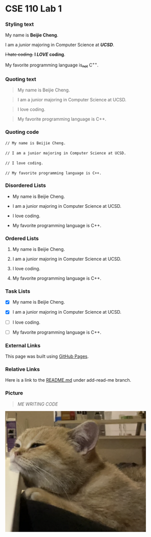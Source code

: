 # CSE 110 Lab 1

### Styling text

My name is **Beijie Cheng**. 

I am a _junior_ majoring in Computer Science at ***UCSD***. 

~~I hate coding.~~ **I _LOVE_ coding**.

My favorite programming language is<sub>~~not~~</sub> C<sup>++</sup>.


### Quoting text

> My name is Beijie Cheng. 

> I am a junior majoring in Computer Science at UCSD. 

> I love coding.

> My favorite programming language is C++.


### Quoting code

```
// My name is Beijie Cheng. 

// I am a junior majoring in Computer Science at UCSD. 

// I love coding.

// My favorite programming language is C++.
```

### Disordered Lists

- My name is Beijie Cheng. 

- I am a junior majoring in Computer Science at UCSD. 

- I love coding.

- My favorite programming language is C++.


### Ordered Lists

1. My name is Beijie Cheng. 

2. I am a junior majoring in Computer Science at UCSD. 

3. I love coding.

4. My favorite programming language is C++.

### Task Lists

- [x] My name is Beijie Cheng. 

- [x] I am a junior majoring in Computer Science at UCSD. 

- [ ] I love coding.

- [ ] My favorite programming language is C++.


### External Links

This page was built using [GitHub Pages](https://pages.github.com/).


### Relative Links

Here is a link to the [README.md](README.md) under add-read-me branch.

### Picture
> _ME WRITING CODE_

<img width="450" alt="Screenshot 2024-04-03 at 12 55 58" src="https://github.com/Auroruaaa/CSE110/blob/main/CSE110_Lab01/codingMe.png">
